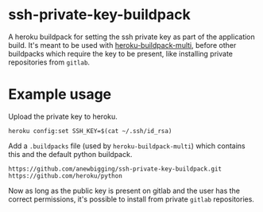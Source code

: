 # ssh-private-key-buildpack

A heroku buildpack for setting the ssh private key as part of the application build. It's meant to be used with [heroku-buildpack-multi](https://github.com/heroku/heroku-buildpack-multi), before other buildpacks which require the key to be present, like installing private repositories from `gitlab`.

# Example usage

Upload the private key to heroku.

```
heroku config:set SSH_KEY=$(cat ~/.ssh/id_rsa)
```

Add a `.buildpacks` file (used by `heroku-buildpack-multi`) which contains this and the default python buildpack.

```
https://github.com/anewbigging/ssh-private-key-buildpack.git
https://github.com/heroku/python
```

Now as long as the public key is present on gitlab and the user has the correct permissions, it's possible to install from private `gitlab` repositories.
